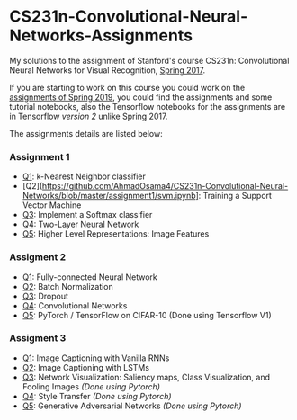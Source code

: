 
# CS231n-Convolutional-Neural-Networks-Assignments

My solutions to the assignment of Stanford's course CS231n: Convolutional Neural Networks for Visual Recognition, [Spring 2017](http://cs231n.stanford.edu/2017/syllabus.html](http://cs231n.stanford.edu/2017/syllabus.html)).

If you are starting to work on this course you could work on the [assignments of Spring 2019](http://cs231n.stanford.edu/2019/syllabus.html), you could find the assignments and  some tutorial notebooks, also the Tensorflow notebooks for the assignments are in Tensorflow *version 2* unlike Spring 2017.

The assignments details are listed below:

### Assignment 1
* [Q1](https://github.com/AhmadOsama4/CS231n-Convolutional-Neural-Networks/blob/master/assignment1/knn.ipynb): k-Nearest Neighbor classifier
* [Q2](https://github.com/AhmadOsama4/CS231n-Convolutional-Neural-Networks/blob/master/assignment1/svm.ipynb]: Training a Support Vector Machine
* [Q3](https://github.com/AhmadOsama4/CS231n-Convolutional-Neural-Networks/blob/master/assignment1/softmax.ipynb): Implement a Softmax classifier
* [Q4](https://github.com/AhmadOsama4/CS231n-Convolutional-Neural-Networks/blob/master/assignment1/two_layer_net.ipynb): Two-Layer Neural Network
* [Q5](https://github.com/AhmadOsama4/CS231n-Convolutional-Neural-Networks/blob/master/assignment1/features.ipynb): Higher Level Representations: Image Features

### Assigment 2
* [Q1](https://github.com/AhmadOsama4/CS231n-Convolutional-Neural-Networks/blob/master/assignment2/FullyConnectedNets.ipynb): Fully-connected Neural Network
* [Q2](https://github.com/AhmadOsama4/CS231n-Convolutional-Neural-Networks/blob/master/assignment2/BatchNormalization.ipynb): Batch Normalization
* [Q3](https://github.com/AhmadOsama4/CS231n-Convolutional-Neural-Networks/blob/master/assignment2/Dropout.ipynb): Dropout
* [Q4](https://github.com/AhmadOsama4/CS231n-Convolutional-Neural-Networks/blob/master/assignment2/ConvolutionalNetworks.ipynb): Convolutional Networks
* [Q5](https://github.com/AhmadOsama4/CS231n-Convolutional-Neural-Networks/blob/master/assignment2/TensorFlow.ipynb): PyTorch / TensorFlow on CIFAR-10 (Done using Tensorflow V1)

### Assigment 3
* [Q1](https://github.com/AhmadOsama4/CS231n-Convolutional-Neural-Networks/blob/master/assignment3/RNN_Captioning.ipynb): Image Captioning with Vanilla RNNs
* [Q2](https://github.com/AhmadOsama4/CS231n-Convolutional-Neural-Networks/blob/master/assignment3/LSTM_Captioning.ipynb): Image Captioning with LSTMs
* [Q3](https://github.com/AhmadOsama4/CS231n-Convolutional-Neural-Networks/blob/master/assignment3/NetworkVisualization-PyTorch.ipynb): Network Visualization: Saliency maps, Class Visualization, and Fooling Images *(Done using Pytorch)*
* [Q4](https://github.com/AhmadOsama4/CS231n-Convolutional-Neural-Networks/blob/master/assignment3/StyleTransfer-PyTorch.ipynb): Style Transfer  *(Done using Pytorch)*
* [Q5](https://github.com/AhmadOsama4/CS231n-Convolutional-Neural-Networks/blob/master/assignment3/GANs-PyTorch.ipynb): Generative Adversarial Networks  *(Done using Pytorch)*
